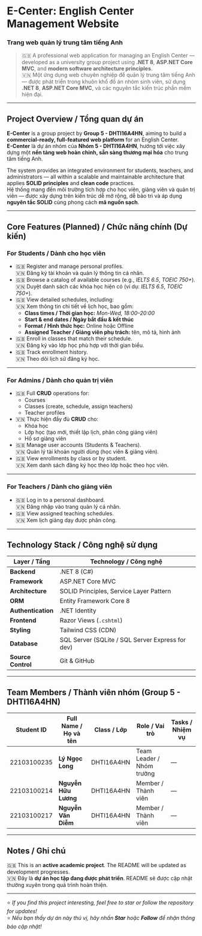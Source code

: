 # E-Center: English Center Management Website  
### Trang web quản lý trung tâm tiếng Anh

> 🇬🇧 A professional web application for managing an English Center — developed as a university group project using **.NET 8**, **ASP.NET Core MVC**, and **modern software architecture principles**.  
> 🇻🇳 Một ứng dụng web chuyên nghiệp để quản lý trung tâm tiếng Anh — được phát triển trong khuôn khổ đồ án nhóm sinh viên, sử dụng **.NET 8**, **ASP.NET Core MVC**, và các nguyên tắc kiến trúc phần mềm hiện đại.

---

## Project Overview / Tổng quan dự án

**E-Center** is a group project by **Group 5 - DHTI16A4HN**, aiming to build a **commercial-ready, full-featured web platform** for an English Center.  
**E-Center** là dự án nhóm của **Nhóm 5 - DHTI16A4HN**, hướng tới việc xây dựng một **nền tảng web hoàn chỉnh, sẵn sàng thương mại hóa** cho trung tâm tiếng Anh.

The system provides an integrated environment for students, teachers, and administrators — all within a scalable and maintainable architecture that applies **SOLID principles** and **clean code** practices.  
Hệ thống mang đến môi trường tích hợp cho học viên, giảng viên và quản trị viên — được xây dựng trên kiến trúc dễ mở rộng, dễ bảo trì và áp dụng **nguyên tắc SOLID** cùng phong cách **mã nguồn sạch**.

---

## Core Features (Planned) / Chức năng chính (Dự kiến)

### For Students / Dành cho học viên
- 🇬🇧 Register and manage personal profiles.  
  🇻🇳 Đăng ký tài khoản và quản lý thông tin cá nhân.  
- 🇬🇧 Browse a catalog of available courses (e.g., *IELTS 6.5*, *TOEIC 750+*).  
  🇻🇳 Duyệt danh sách các khóa học hiện có (ví dụ: *IELTS 6.5*, *TOEIC 750+*).  
- 🇬🇧 View detailed schedules, including:  
  🇻🇳 Xem thông tin chi tiết về lịch học, bao gồm:  
  - **Class times / Thời gian học:** *Mon-Wed, 18:00–20:00*  
  - **Start & end dates / Ngày bắt đầu & kết thúc**  
  - **Format / Hình thức học:** Online hoặc Offline  
  - **Assigned Teacher / Giảng viên phụ trách:** tên, mô tả, hình ảnh  
- 🇬🇧 Enroll in classes that match their schedule.  
  🇻🇳 Đăng ký vào lớp học phù hợp với thời gian biểu.  
- 🇬🇧 Track enrollment history.  
  🇻🇳 Theo dõi lịch sử đăng ký học.

---

### For Admins / Dành cho quản trị viên
- 🇬🇧 Full **CRUD** operations for:
  - Courses  
  - Classes (create, schedule, assign teachers)  
  - Teacher profiles  
- 🇻🇳 Thực hiện đầy đủ **CRUD** cho:
  - Khóa học  
  - Lớp học (tạo mới, thiết lập lịch, phân công giảng viên)  
  - Hồ sơ giảng viên  
- 🇬🇧 Manage user accounts (Students & Teachers).  
  🇻🇳 Quản lý tài khoản người dùng (học viên & giảng viên).  
- 🇬🇧 View enrollments by class or by student.  
  🇻🇳 Xem danh sách đăng ký học theo lớp hoặc theo học viên.

---

### For Teachers / Dành cho giảng viên
- 🇬🇧 Log in to a personal dashboard.  
  🇻🇳 Đăng nhập vào trang quản lý cá nhân.  
- 🇬🇧 View assigned teaching schedules.  
  🇻🇳 Xem lịch giảng dạy được phân công.

---

## Technology Stack / Công nghệ sử dụng

| Layer / Tầng | Technology / Công nghệ |
|---------------|-------------------------|
| **Backend** | .NET 8 (C#) |
| **Framework** | ASP.NET Core MVC |
| **Architecture** | SOLID Principles, Service Layer Pattern |
| **ORM** | Entity Framework Core 8 |
| **Authentication** | .NET Identity |
| **Frontend** | Razor Views (`.cshtml`) |
| **Styling** | Tailwind CSS (CDN) |
| **Database** | SQL Server (SQLite / SQL Server Express for dev) |
| **Source Control** | Git & GitHub |

---

## Team Members / Thành viên nhóm (Group 5 - DHTI16A4HN)

| Student ID | Full Name / Họ và tên | Class / Lớp | Role / Vai trò | Tasks / Nhiệm vụ |
|-------------|------------------------|--------------|----------------|------------------|
| 22103100235 | **Lý Ngọc Long** | DHTI16A4HN | Team Leader / Nhóm trưởng | — |
| 22103100214 | **Nguyễn Hữu Lương** | DHTI16A4HN | Member / Thành viên | — |
| 22103100217 | **Nguyễn Văn Diễm** | DHTI16A4HN | Member / Thành viên | — |

---

## Notes / Ghi chú

🇬🇧 This is an **active academic project**. The README will be updated as development progresses.  
🇻🇳 Đây là **dự án học tập đang được phát triển**. README sẽ được cập nhật thường xuyên trong quá trình hoàn thiện.

---

⭐ *If you find this project interesting, feel free to star or follow the repository for updates!*  
⭐ *Nếu bạn thấy dự án này thú vị, hãy nhấn **Star** hoặc **Follow** để nhận thông báo cập nhật!*
